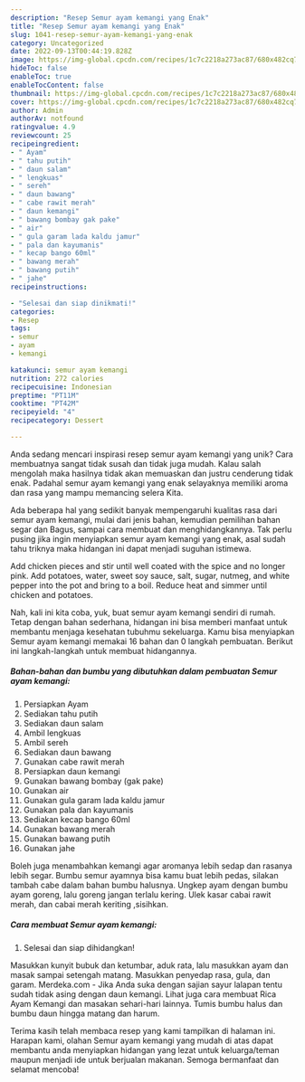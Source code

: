 ```yaml
---
description: "Resep Semur ayam kemangi yang Enak"
title: "Resep Semur ayam kemangi yang Enak"
slug: 1041-resep-semur-ayam-kemangi-yang-enak
category: Uncategorized
date: 2022-09-13T00:44:19.828Z
image: https://img-global.cpcdn.com/recipes/1c7c2218a273ac87/680x482cq70/semur-ayam-kemangi-foto-resep-utama.jpg
hideToc: false
enableToc: true
enableTocContent: false
thumbnail: https://img-global.cpcdn.com/recipes/1c7c2218a273ac87/680x482cq70/semur-ayam-kemangi-foto-resep-utama.jpg
cover: https://img-global.cpcdn.com/recipes/1c7c2218a273ac87/680x482cq70/semur-ayam-kemangi-foto-resep-utama.jpg
author: Admin
authorAv: notfound
ratingvalue: 4.9
reviewcount: 25
recipeingredient:
- " Ayam"
- " tahu putih"
- " daun salam"
- " lengkuas"
- " sereh"
- " daun bawang"
- " cabe rawit merah"
- " daun kemangi"
- " bawang bombay gak pake"
- " air"
- " gula garam lada kaldu jamur"
- " pala dan kayumanis"
- " kecap bango 60ml"
- " bawang merah"
- " bawang putih"
- " jahe"
recipeinstructions:

- "Selesai dan siap dinikmati!"
categories:
- Resep
tags:
- semur
- ayam
- kemangi

katakunci: semur ayam kemangi 
nutrition: 272 calories
recipecuisine: Indonesian
preptime: "PT11M"
cooktime: "PT42M"
recipeyield: "4"
recipecategory: Dessert

---
```





Anda sedang mencari inspirasi resep semur ayam kemangi yang unik? Cara membuatnya sangat tidak susah dan tidak juga mudah. Kalau salah mengolah maka hasilnya tidak akan memuaskan dan justru cenderung tidak enak. Padahal semur ayam kemangi yang enak selayaknya memiliki aroma dan rasa yang mampu memancing selera Kita.





Ada beberapa hal yang sedikit banyak mempengaruhi kualitas rasa dari semur ayam kemangi, mulai dari jenis bahan, kemudian pemilihan bahan segar dan Bagus, sampai cara membuat dan menghidangkannya. Tak perlu pusing jika ingin menyiapkan semur ayam kemangi yang enak,      asal sudah tahu triknya maka hidangan ini dapat menjadi suguhan istimewa.














Add chicken pieces and stir until well coated with the spice and no longer pink. Add potatoes, water, sweet soy sauce, salt, sugar, nutmeg, and white pepper into the pot and bring to a boil. Reduce heat and simmer until chicken and potatoes.






Nah, kali ini kita coba, yuk, buat semur ayam kemangi sendiri di rumah. Tetap dengan bahan sederhana, hidangan ini bisa memberi manfaat untuk membantu menjaga kesehatan tubuhmu sekeluarga. Kamu bisa menyiapkan Semur ayam kemangi memakai 16 bahan dan 0 langkah pembuatan. Berikut ini langkah-langkah untuk membuat hidangannya.

<!--inarticleads1-->

##### Bahan-bahan dan bumbu yang dibutuhkan dalam pembuatan Semur ayam kemangi:

1. Persiapkan  Ayam
1. Sediakan  tahu putih
1. Sediakan  daun salam
1. Ambil  lengkuas
1. Ambil  sereh
1. Sediakan  daun bawang
1. Gunakan  cabe rawit merah
1. Persiapkan  daun kemangi
1. Gunakan  bawang bombay (gak pake)
1. Gunakan  air
1. Gunakan  gula garam lada kaldu jamur
1. Gunakan  pala dan kayumanis
1. Sediakan  kecap bango 60ml
1. Gunakan  bawang merah
1. Gunakan  bawang putih
1. Gunakan  jahe


Boleh juga menambahkan kemangi agar aromanya lebih sedap dan rasanya lebih segar. Bumbu semur ayamnya bisa kamu buat lebih pedas, silakan tambah cabe dalam bahan bumbu halusnya. Ungkep ayam dengan bumbu ayam goreng, lalu goreng jangan terlalu kering. Ulek kasar cabai rawit merah, dan cabai merah keriting ,sisihkan. 

<!--inarticleads2-->

##### Cara membuat Semur ayam kemangi:


1. Selesai dan siap dihidangkan!

Masukkan kunyit bubuk dan ketumbar, aduk rata, lalu masukkan ayam dan masak sampai setengah matang. Masukkan penyedap rasa, gula, dan garam. Merdeka.com - Jika Anda suka dengan sajian sayur lalapan tentu sudah tidak asing dengan daun kemangi. Lihat juga cara membuat Rica Ayam Kemangi dan masakan sehari-hari lainnya. Tumis bumbu halus dan bumbu daun hingga matang dan harum. 

Terima kasih telah membaca resep yang kami tampilkan di halaman ini. Harapan kami, olahan Semur ayam kemangi yang mudah di atas dapat membantu anda menyiapkan hidangan yang lezat untuk keluarga/teman maupun menjadi ide untuk berjualan makanan. Semoga bermanfaat dan selamat mencoba!
